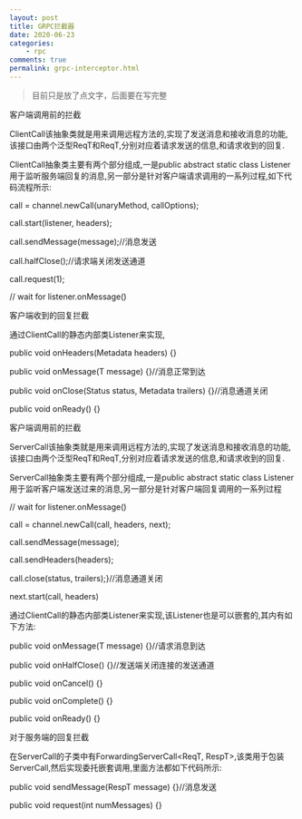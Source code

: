 ```yaml
---
layout: post
title: GRPC拦截器
date: 2020-06-23
categories:
    - rpc
comments: true
permalink: grpc-interceptor.html
---
```


> 目前只是放了点文字，后面要在写完整

客户端调用前的拦截

ClientCall该抽象类就是用来调用远程方法的,实现了发送消息和接收消息的功能,该接口由两个泛型ReqT和ReqT,分别对应着请求发送的信息,和请求收到的回复.

ClientCall抽象类主要有两个部分组成,一是public abstract static class Listener<T>用于监听服务端回复的消息,另一部分是针对客户端请求调用的一系列过程,如下代码流程所示:

call = channel.newCall(unaryMethod, callOptions);

call.start(listener, headers);

call.sendMessage(message);//消息发送

call.halfClose();//请求端关闭发送通道

call.request(1);

// wait for listener.onMessage()

客户端收到的回复拦截

通过ClientCall的静态内部类Listener来实现,

public void onHeaders(Metadata headers) {}

public void onMessage(T message) {}//消息正常到达

public void onClose(Status status, Metadata trailers) {}//消息通道关闭

public void onReady() {}

客户端调用前的拦截

ServerCall该抽象类就是用来调用远程方法的,实现了发送消息和接收消息的功能,该接口由两个泛型ReqT和ReqT,分别对应着请求发送的信息,和请求收到的回复.

ServerCall抽象类主要有两个部分组成,一是public abstract static class Listener<T>用于监听客户端发送过来的消息,另一部分是针对客户端回复调用的一系列过程

// wait for listener.onMessage()

call = channel.newCall(call, headers, next);

call.sendMessage(message);

call.sendHeaders(headers);

call.close(status, trailers);}//消息通道关闭

next.start(call, headers)


通过ClientCall的静态内部类Listener来实现,该Listener也是可以嵌套的,其内有如下方法:

 

public void onMessage(T message) {}//请求消息到达

public void onHalfClose() {}//发送端关闭连接的发送通道

public void onCancel() {}

public void onComplete() {}

public void onReady() {}

对于服务端的回复拦截

在ServerCall的子类中有ForwardingServerCall<ReqT, RespT>,该类用于包装ServerCall,然后实现委托嵌套调用,里面方法都如下代码所示:

 

public void sendMessage(RespT message) {}//消息发送

public void request(int numMessages) {}
